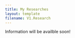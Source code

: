 ```yaml
---
title: My Researches
layout: template
filename: V1.Research
--- 
```



Information will be availble soon!
